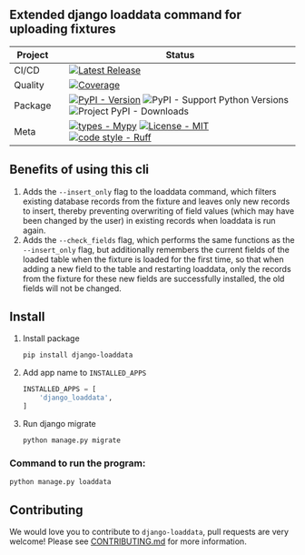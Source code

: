 ## Extended django loaddata command for uploading fixtures

<div align="center">

| Project   |     | Status                                                                                                                                                                                                                                                                                                                                                                                                                                                                                                                                                                                                                                                                                                                                                                                                                                                                                                                                                                                                                                                                                                                                                                                                                                                                        |
|-----------|:----|-------------------------------------------------------------------------------------------------------------------------------------------------------------------------------------------------------------------------------------------------------------------------------------------------------------------------------------------------------------------------------------------------------------------------------------------------------------------------------------------------------------------------------------------------------------------------------------------------------------------------------------------------------------------------------------------------------------------------------------------------------------------------------------------------------------------------------------------------------------------------------------------------------------------------------------------------------------------------------------------------------------------------------------------------------------------------------------------------------------------------------------------------------------------------------------------------------------------------------------------------------------------------------|
| CI/CD     |     | [![Latest Release](https://github.com/Friskes/django-loaddata/actions/workflows/publish-to-pypi.yml/badge.svg)](https://github.com/Friskes/django-loaddata/actions/workflows/publish-to-pypi.yml)                                                                                                                                                                                                                                                                                                                                                                                                                                                                                                                                                                                                                                                                                                                                             |
| Quality   |     | [![Coverage](https://codecov.io/github/Friskes/django-loaddata/graph/badge.svg?token=vKez4Pycrc)](https://codecov.io/github/Friskes/django-loaddata)                                                                                                                                                                                                                                                                                                                               |
| Package   |     | [![PyPI - Version](https://img.shields.io/pypi/v/django-loaddata?labelColor=202235&color=edb641&logo=python&logoColor=edb641)](https://badge.fury.io/py/django-loaddata) ![PyPI - Support Python Versions](https://img.shields.io/pypi/pyversions/django-loaddata?labelColor=202235&color=edb641&logo=python&logoColor=edb641) ![Project PyPI - Downloads](https://img.shields.io/pypi/dm/django-loaddata?logo=python&label=downloads&labelColor=202235&color=edb641&logoColor=edb641)                                                                                                                                                                                                                                                                                                                                                                                                                                                                                                                                                                                                                                                                                                                                                                                                                                                  |
| Meta      |     | [![types - Mypy](https://img.shields.io/badge/types-Mypy-202235.svg?logo=python&labelColor=202235&color=edb641&logoColor=edb641)](https://github.com/python/mypy) [![License - MIT](https://img.shields.io/badge/license-MIT-202235.svg?logo=python&labelColor=202235&color=edb641&logoColor=edb641)](https://spdx.org/licenses/) [![code style - Ruff](https://img.shields.io/endpoint?url=https://raw.githubusercontent.com/astral-sh/ruff/main/assets/badge/format.json&labelColor=202235)](https://github.com/astral-sh/ruff) |

</div>

## Benefits of using this cli
1. Adds the `--insert_only` flag to the loaddata command, which filters existing database records from the fixture and leaves only new records to insert, thereby preventing overwriting of field values (which may have been changed by the user) in existing records when loaddata is run again.
2. Adds the `--check_fields` flag, which performs the same functions as the `--insert_only` flag, but additionally remembers the current fields of the loaded table when the fixture is loaded for the first time, so that when adding a new field to the table and restarting loaddata, only the records from the fixture for these new fields are successfully installed, the old fields will not be changed.

## Install
1. Install package
    ```bash
    pip install django-loaddata
    ```

2. Add app name to `INSTALLED_APPS`
    ```python
    INSTALLED_APPS = [
        'django_loaddata',
    ]
    ```

3. Run django migrate
    ```
    python manage.py migrate
    ```

### Command to run the program:
```
python manage.py loaddata
```

## Contributing
We would love you to contribute to `django-loaddata`, pull requests are very welcome! Please see [CONTRIBUTING.md](https://github.com/Friskes/django-loaddata/blob/main/CONTRIBUTING.md) for more information.
